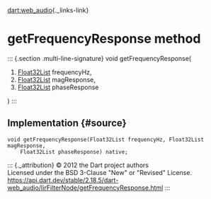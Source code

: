 [dart:web\_audio](../../dart-web_audio/dart-web_audio-library){._links-link}

getFrequencyResponse method
===========================

::: {.section .multi-line-signature}
void getFrequencyResponse(

1.  [Float32List](../../dart-typed_data/float32list-class) frequencyHz,
2.  [Float32List](../../dart-typed_data/float32list-class) magResponse,
3.  [Float32List](../../dart-typed_data/float32list-class) phaseResponse

)
:::

Implementation {#source}
--------------

``` {.language-dart data-language="dart"}
void getFrequencyResponse(Float32List frequencyHz, Float32List magResponse,
    Float32List phaseResponse) native;
```

::: {._attribution}
© 2012 the Dart project authors\
Licensed under the BSD 3-Clause \"New\" or \"Revised\" License.\
<https://api.dart.dev/stable/2.18.5/dart-web_audio/IirFilterNode/getFrequencyResponse.html>
:::
